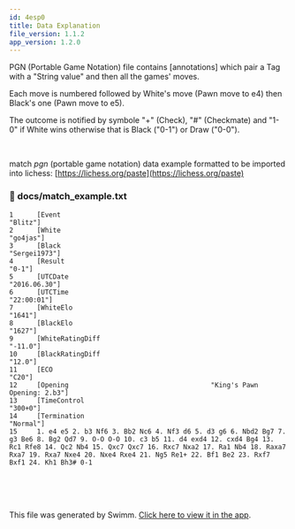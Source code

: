```yaml
---
id: 4esp0
title: Data Explanation
file_version: 1.1.2
app_version: 1.2.0
---
```


PGN (Portable Game Notation) file contains \[annotations\] which pair a Tag with a "String value" and then all the games' moves.

Each move is numbered followed by White's move (Pawn move to e4) then Black's one (Pawn move to e5).

The outcome is notified by symbole "+" (Check), "#" (Checkmate) and "1-0" if White wins otherwise that is Black ("0-1") or Draw ("0-0").

<br/>

match _pgn_ (portable game notation) data example formatted to be imported into lichess: [https://lichess.org/paste](https://lichess.org/paste)
<!-- NOTE-swimm-snippet: the lines below link your snippet to Swimm -->
### 📄 docs/match_example.txt
```text
1      [Event                                                         "Blitz"]
2      [White                                                         "go4jas"]
3      [Black                                                     "Sergei1973"]
4      [Result                                                           "0-1"]
5      [UTCDate                                                   "2016.06.30"]
6      [UTCTime                                                     "22:00:01"]
7      [WhiteElo                                                        "1641"]
8      [BlackElo                                                        "1627"]
9      [WhiteRatingDiff                                                "-11.0"]
10     [BlackRatingDiff                                                 "12.0"]
11     [ECO                                                              "C20"]
12     [Opening                                    "King's Pawn Opening: 2.b3"]
13     [TimeControl                                                    "300+0"]
14     [Termination                                                   "Normal"]
15     1. e4 e5 2. b3 Nf6 3. Bb2 Nc6 4. Nf3 d6 5. d3 g6 6. Nbd2 Bg7 7. g3 Be6 8. Bg2 Qd7 9. O-O O-O 10. c3 b5 11. d4 exd4 12. cxd4 Bg4 13. Rc1 Rfe8 14. Qc2 Nb4 15. Qxc7 Qxc7 16. Rxc7 Nxa2 17. Ra1 Nb4 18. Raxa7 Rxa7 19. Rxa7 Nxe4 20. Nxe4 Rxe4 21. Ng5 Re1+ 22. Bf1 Be2 23. Rxf7 Bxf1 24. Kh1 Bh3# 0-1
```

<br/>

<br/>

<br/>

This file was generated by Swimm. [Click here to view it in the app](https://app.swimm.io/repos/Z2l0aHViJTNBJTNBRkhFLkNoZXNzJTNBJTNBdnJvbmE=/docs/4esp0).

